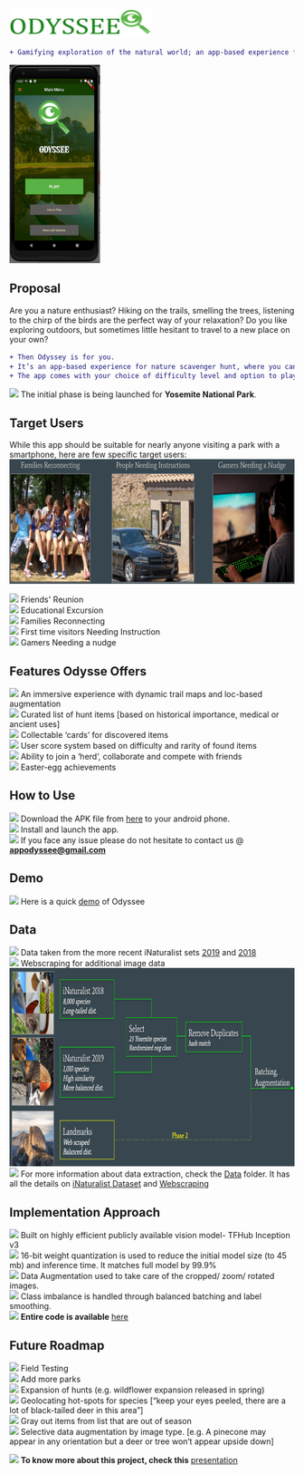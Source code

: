 
<img src="https://github.com/Final-Capstone-Nature-Scavenger-Hunt/Nature-Scavenger-Hunt/blob/master/Media/odysseeLogo.png" alt="Odyssee" width="250px" height="50px">

```diff
+ Gamifying exploration of the natural world; an app-based experience for nature scavenger hunt.
```
<img src="https://github.com/Final-Capstone-Nature-Scavenger-Hunt/Nature-Scavenger-Hunt/blob/master/Media/SplashScreen.png" alt="AppScreen" width="160px" height="350px">

## Proposal

Are you a nature enthusiast? Hiking on the trails, smelling the trees, listening to the chirp of the birds are the perfect way of your relaxation? Do you like exploring outdoors, but sometimes little hesitant to travel to a new place on your own?
```diff
+ Then Odyssey is for you.
+ It’s an app-based experience for nature scavenger hunt, where you can identify local species all while off the grid.
+ The app comes with your choice of difficulty level and option to play alone or in group.
```  
![](https://placehold.it/8/32CD32/000000?text=+)     The initial phase is being launched for **Yosemite National Park**.


## Target Users

While this app should be suitable for nearly anyone visiting a park with a smartphone, here are few specific target users:  
<img src="https://github.com/Final-Capstone-Nature-Scavenger-Hunt/Nature-Scavenger-Hunt/blob/master/Media/targetUsers.png" alt="OdysseeUsers" width="850px" height="220px">  

![](https://placehold.it/8/32CD32/000000?text=+)  Friends' Reunion  
![](https://placehold.it/8/32CD32/000000?text=+)  Educational Excursion  
![](https://placehold.it/8/32CD32/000000?text=+)  Families Reconnecting  
![](https://placehold.it/8/32CD32/000000?text=+)  First time visitors Needing Instruction  
![](https://placehold.it/8/32CD32/000000?text=+)  Gamers Needing a nudge  


## Features Odysse Offers  
![](https://placehold.it/8/32CD32/000000?text=+)  An immersive experience with dynamic trail maps and loc-based augmentation  
![](https://placehold.it/8/32CD32/000000?text=+)  Curated list of hunt items [based on historical importance, medical or ancient uses]  
![](https://placehold.it/8/32CD32/000000?text=+)  Collectable ‘cards’ for discovered items  
![](https://placehold.it/8/32CD32/000000?text=+)  User score system based on difficulty and rarity of found items  
![](https://placehold.it/8/32CD32/000000?text=+)  Ability to join a ‘herd’, collaborate and compete with friends  
![](https://placehold.it/8/32CD32/000000?text=+)  Easter-egg achievements  

## How to Use  
![](https://placehold.it/8/32CD32/000000?text=+)  Download the APK file from [here](https://github.com/debalina-m/Build-Android-App/blob/master/Odyssee%20Capstone.mp4) to your android phone.  
![](https://placehold.it/8/32CD32/000000?text=+)  Install and launch the app.  
![](https://placehold.it/8/f03c15/000000?text=+)  If you face any issue please do not hesitate to contact us @ **appodyssee@gmail.com**

## Demo
![](https://placehold.it/8/32CD32/000000?text=+)  Here is a quick [demo](https://youtu.be/QI2l8aPq1x4) of Odyssee

## Data

![](https://placehold.it/8/32CD32/000000?text=+) Data taken from the more recent iNaturalist sets [2019](http://www.vision.caltech.edu/~gvanhorn/datasets/inaturalist/fgvc6_competition/) and [2018](http://www.vision.caltech.edu/~gvanhorn/datasets/inaturalist/fgvc5_competition/)  
![](https://placehold.it/8/32CD32/000000?text=+) Webscraping for additional image data  
<img src="https://github.com/Final-Capstone-Nature-Scavenger-Hunt/Nature-Scavenger-Hunt/blob/master/Media/data.png" alt="OdysseeData" width="700px" height="350px">  
![](https://placehold.it/8/f03c15/000000?text=+) For more information about data extraction, check the [Data](https://github.com/Final-Capstone-Nature-Scavenger-Hunt/Nature-Scavenger-Hunt/tree/master/Data) folder. It has all the details on [iNaturalist Dataset](https://github.com/Final-Capstone-Nature-Scavenger-Hunt/Nature-Scavenger-Hunt/tree/master/Data/iNat) and [Webscraping](https://github.com/Final-Capstone-Nature-Scavenger-Hunt/Nature-Scavenger-Hunt/tree/master/Data/webscrape)

## Implementation Approach
![](https://placehold.it/8/32CD32/000000?text=+) Built on highly efficient publicly available vision model- TFHub Inception v3  
![](https://placehold.it/8/32CD32/000000?text=+) 16-bit weight quantization is used to reduce the initial model size (to 45 mb) and inference time. It matches full model by 99.9%  
![](https://placehold.it/8/32CD32/000000?text=+) Data Augmentation used to take care of the cropped/ zoom/ rotated images.  
![](https://placehold.it/8/32CD32/000000?text=+) Class imbalance is handled through balanced batching and label smoothing.  
![](https://placehold.it/8/f03c15/000000?text=+) **Entire code is available** [here](https://github.com/Final-Capstone-Nature-Scavenger-Hunt/odyssee-app)

## Future Roadmap  
![](https://placehold.it/8/32CD32/000000?text=+) Field Testing  
![](https://placehold.it/8/32CD32/000000?text=+) Add more parks  
![](https://placehold.it/8/32CD32/000000?text=+) Expansion of hunts (e.g. wildflower expansion released in spring)  
![](https://placehold.it/8/32CD32/000000?text=+) Geolocating hot-spots for species [“keep your eyes peeled, there are a lot of black-tailed deer in this area”]  
![](https://placehold.it/8/32CD32/000000?text=+) Gray out items from list that are out of season  
![](https://placehold.it/8/32CD32/000000?text=+) Selective data augmentation by image type. [e.g. A pinecone may appear in any orientation but a deer or tree won’t appear upside down]  

![](https://placehold.it/8/f03c15/000000?text=+) **To know more about this project, check this** [presentation](https://docs.google.com/presentation/d/148Vju2J3AVcon4K7LI9AqTBW5iIzz3BeHbLvSsjoddU/edit#slide=id.p)


